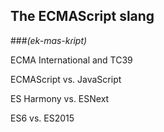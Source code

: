 ## The ECMAScript slang
###<i>(ek-mas-kɾipt)</i>

ECMA International and TC39

 ECMAScript vs. JavaScript

 ES Harmony vs. ESNext

 ES6 vs. ES2015